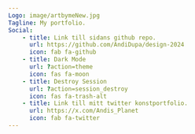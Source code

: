 ```yaml
---
Logo: image/artbymeNew.jpg
Tagline: My portfolio.
Social:
    - title: Link till sidans github repo.
      url: https://github.com/AndiDupa/design-2024
      icon: fab fa-github
    - title: Dark Mode
      url: ?action=theme
      icon: fas fa-moon
    - title: Destroy Session
      url: ?action=session_destroy
      icon: fas fa-trash-alt
    - title: Link till mitt twitter konstportfolio.
      url: https://x.com/Andis_Planet
      icon: fab fa-twitter
---
```

